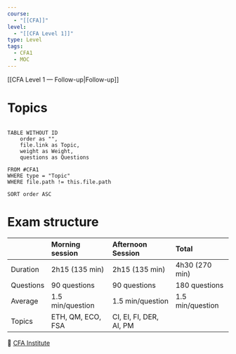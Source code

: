 ```yaml
---
course:
  - "[[CFA]]"
level:
  - "[[CFA Level 1]]"
type: Level
tags:
  - CFA1
  - MOC
---
```

[[CFA Level 1 — Follow-up|Follow-up]]
# Topics

```dataview

TABLE WITHOUT ID
    order as "",
	file.link as Topic,
	weight as Weight,
	questions as Questions

FROM #CFA1
WHERE type = "Topic"
WHERE file.path != this.file.path

SORT order ASC

```

# Exam structure

|           | Morning session              | Afternoon Session            | Total                        |
| :--------- | :---------------------------- | :---------------------------- | :---------------------------- |
| Duration  | 2h15 (135 min) | 2h15 (135 min) | 4h30 (270 min) |
| Questions | 90 questions                 | 90 questions                 | 180 questions                |
| Average   | 1.5 min/question             | 1.5 min/question             | 1.5 min/question             | 
| Topics    | ETH, QM, ECO, FSA            | CI, EI, FI, DER, AI, PM      |                              |

🔗 [CFA Institute](https://www.cfainstitute.org/en/programs/cfa/exam/level-i)



